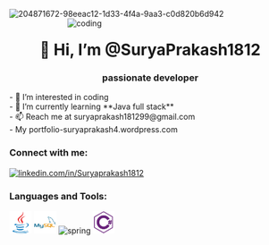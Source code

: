  ![204871672-98eeac12-1d33-4f4a-9aa3-c0d820b6d942](https://user-images.githubusercontent.com/127216778/235069780-f30ed1fd-39bb-4360-8ad0-d9525bc9cac4.gif)
<img align="right" alt="coding" width="400" src="https://user-images.githubusercontent.com/127216778/235072052-77347b3b-c5e7-45a1-b479-61744dc661b2.gif">
 <h1 align="center">👋 Hi, I’m @SuryaPrakash1812 </h1>
 <h3 align="center"> passionate developer </h3>
- 👀 I’m interested in coding <br>
- 🌱 I’m currently learning **Java full stack** <br>
- 📫 Reach me at suryaprakash181299@gmail.com <br>
- My portfolio-suryaprakash4.wordpress.com
<h3 align="left">Connect with me:</h3>
<p align="left">
<a href="https://www.linkedin.com/in/surya-prakash-850bb8264" target="blank"><img align="center" src="https://raw.githubusercontent.com/rahuldkjain/github-profile-readme-generator/master/src/images/icons/Social/linked-in-alt.svg" alt="linkedin.com/in/Suryaprakash1812" height="30" width="40" /></a>
</p>
<h3 align="left">Languages and Tools:</h3>
<p align="left">
<img src="https://raw.githubusercontent.com/devicons/devicon/master/icons/java/java-original.svg" alt="java" width="40" height="40"/> 
  <img src="https://raw.githubusercontent.com/devicons/devicon/master/icons/mysql/mysql-original-wordmark.svg" alt="mysql" width="40" height="40"/> 
<img src="https://www.vectorlogo.zone/logos/springio/springio-icon.svg" alt="spring" width="40" height="40"/> 
<img src="https://github.com/devicons/devicon/blob/master/icons/csharp/csharp-line.svg" alt="c#"  width="40" height="40"/>
</p>
